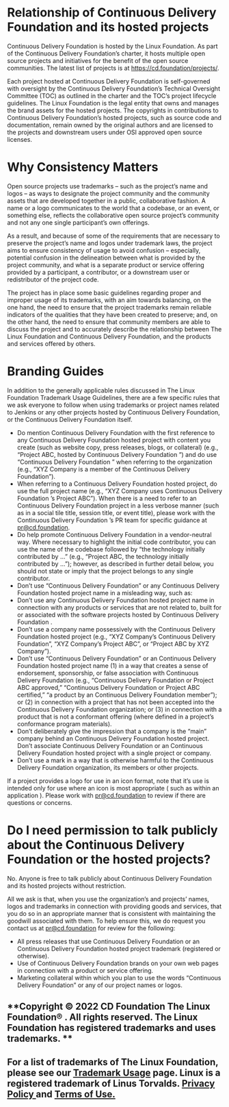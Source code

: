 # Relationship of Continuous Delivery Foundation  and its hosted projects

Continuous Delivery Foundation is hosted by the Linux Foundation. As part of the Continuous Delivery Foundation’s charter, it hosts multiple open source projects and initiatives for the benefit of the open source communities. The latest list of projects is at https://cd.foundation/projects/.

Each project hosted at Continuous Delivery Foundation is self-governed with oversight by the Continuous Delivery Foundation’s Technical Oversight Committee (TOC) as outlined in the charter and the TOC’s project lifecycle guidelines. The Linux Foundation is the legal entity that owns and manages the brand assets for the hosted projects. The copyrights in contributions to Continuous Delivery Foundation’s hosted projects, such as source code and documentation, remain owned by the original authors and are licensed to the projects and downstream users under OSI approved open source licenses.


# Why Consistency Matters

Open source projects use trademarks – such as the project’s name and logos – as ways to designate the project community and the community assets that are developed together in a public, collaborative fashion. A name or a logo communicates to the world that a codebase, or an event, or something else, reflects the collaborative open source project’s community and not any one single participant’s own offerings.

As a result, and because of some of the requirements that are necessary to preserve the project’s name and logos under trademark laws, the project aims to ensure consistency of usage to avoid confusion – especially, potential confusion in the delineation between what is provided by the project community, and what is a separate product or service offering provided by a participant, a contributor, or a downstream user or redistributor of the project code.

The project has in place some basic guidelines regarding proper and improper usage of its trademarks, with an aim towards balancing, on the one hand, the need to ensure that the project trademarks remain reliable indicators of the qualities that they have been created to preserve; and, on the other hand, the need to ensure that community members are able to discuss the project and to accurately describe the relationship between The Linux Foundation and Continuous Delivery Foundation, and the products and services offered by others.


# Branding Guides

In addition to the generally applicable rules discussed in The Linux Foundation Trademark Usage Guidelines, there are a few specific rules that we ask everyone to follow when using trademarks or project names related to Jenkins or any other projects hosted by Continuous Delivery Foundation, or the Continuous Delivery Foundation itself.



* Do mention Continuous Delivery Foundation  with the first reference to any Continuous Delivery Foundation hosted project with content you create (such as website copy, press releases, blogs, or collateral) (e.g., “Project ABC, hosted by Continuous Delivery Foundation ”) and do use “Continuous Delivery Foundation ” when referring to the organization (e.g., “XYZ Company is a member of the Continuous Delivery Foundation”).
* When referring to a Continuous Delivery Foundation  hosted project, do use the full project name (e.g., “XYZ Company uses Continuous Delivery Foundation ’s Project ABC”). When there is a need to refer to an Continuous Delivery Foundation project in a less verbose manner (such as in a social tile title, session title, or event title), please work with the Continuous Delivery Foundation ’s PR team for specific guidance at pr@cd.foundation.
* Do help promote Continuous Delivery Foundation  in a vendor-neutral way.  Where necessary to highlight the initial code contributor, you can use the name of the codebase followed by “the technology initially contributed by …” (e.g., “Project ABC, the technology initially contributed by …”); however, as described in further detail below, you should not state or imply that the project belongs to any single contributor.
* Don’t use “Continuous Delivery Foundation” or any Continuous Delivery Foundation  hosted project name  in a misleading way, such as:
* Don’t use any Continuous Delivery Foundation hosted project name in connection with any products or services that are not related to, built for or associated with the software projects hosted by Continuous Delivery Foundation .
* Don’t use a company name possessively with the Continuous Delivery Foundation  hosted project (e.g., “XYZ Company’s Continuous Delivery Foundation”, “XYZ Company’s Project ABC”, or “Project ABC by XYZ Company”).
* Don’t use “Continuous Delivery Foundation” or an Continuous Delivery Foundation hosted project name (1) in a way that creates a sense of endorsement, sponsorship, or false association with Continuous Delivery Foundation  (e.g., “Continuous Delivery Foundation or Project ABC approved,” “Continuous Delivery Foundation or Project ABC certified,” “a product by an Continuous Delivery Foundation  member”); or (2) in connection with a project that has not been accepted into the Continuous Delivery Foundation organization; or (3) in connection with a product that is not a conformant offering (where defined in a project’s conformance program materials).
* Don’t deliberately give the impression that a company is the “main” company behind an Continuous Delivery Foundation hosted project. Don’t associate Continuous Delivery Foundation or an Continuous Delivery Foundation hosted project with a single project or company.
* Don’t use a mark in a way that is otherwise harmful to the Continuous Delivery Foundation organization, its members or other projects.

If a project provides a logo for use in an icon format, note that it’s use is intended only for use where an icon is most appropriate ( such as within an application ). Please work with pr@cd.foundation to review if there are questions or concerns.


# Do I need permission to talk publicly about the Continuous Delivery Foundation or the hosted projects?

No. Anyone is free to talk publicly about Continuous Delivery Foundation and its hosted projects without restriction.

All we ask is that, when you use the organization’s and projects’ names, logos and trademarks in connection with providing goods and services, that you do so in an appropriate manner that is consistent with maintaining the goodwill associated with them. To help ensure this, we do request you contact us at pr@cd.foundation for review for the following:



* All press releases that use Continuous Delivery Foundation or an Continuous Delivery Foundation hosted project trademark (registered or otherwise).
* Use of Continuous Delivery Foundation brands on your own web pages in connection with a product or service offering.
* Marketing collateral within which you plan to use the words “Continuous Delivery Foundation” or any of our project names or logos.


## **Copyright © 2022 CD Foundation The Linux Foundation® . All rights reserved. The Linux Foundation has registered trademarks and uses trademarks. **


## **For a list of trademarks of The Linux Foundation, please see our [Trademark Usage](https://www.linuxfoundation.org/trademark-usage) page. Linux is a registered trademark of Linus Torvalds. [Privacy Policy ](http://www.linuxfoundation.org/privacy)and [Terms of Use.](http://www.linuxfoundation.org/terms)**
